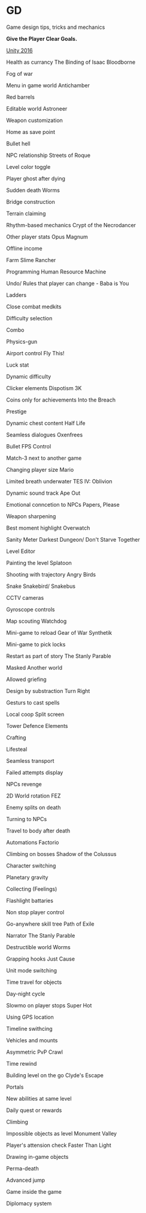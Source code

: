 # GD
Game design tips, tricks and mechanics

**Give the Player Clear Goals.**

[Unity 2016](https://www.youtube.com/watch?v=aC3c_pcWwIQ&ab_channel=Unity)

Health as currancy The Binding of Isaac Bloodborne

Fog of war

Menu in game world Antichamber

Red barrels

Editable world Astroneer

Weapon customization

Home as save point

Bullet hell

NPC relationship Streets of Roque

Level color toggle

Player ghost after dying

Sudden death Worms

Bridge construction

Terrain claiming

Rhythm-based mechanics Crypt of the Necrodancer

Other player stats Opus Magnum

Offline income

Farm Slime Rancher

Programming Human Resource Machine

Undo/ Rules that player can change - Baba is You

Ladders

Close combat medkits

Difficulty selection

Combo

Physics-gun

Airport control Fly This!

Luck stat

Dynamic difficulty

Clicker elements Dispotism 3K

Coins only for achievements Into the Breach

Prestige

Dynamic chest content Half Life

Seamless dialogues Oxenfrees

Bullet FPS Control

Match-3 next to another game

Changing player size Mario

Limited breath underwater TES IV: Oblivion

Dynamic sound track Ape Out

Emotional conncetion to NPCs Papers, Please

Weapon sharpening

Best moment highlight Overwatch

Sanity Meter Darkest Dungeon/ Don't Starve Together

Level Editor

Painting the level Splatoon

Shooting with trajectory Angry Birds

Snake Snakebird/ Snakebus

CCTV cameras

Gyroscope controls

Map scouting Watchdog

Mini-game to reload Gear of War Synthetik

Mini-game to pick locks

Restart as part of story The Stanly Parable

Masked Another world

Allowed griefing

Design by substraction Turn Right

Gesturs to cast spells

Local coop Split screen

Tower Defence Elements

Crafting

Lifesteal

Seamless transport

Failed attempts display 

NPCs revenge

2D World rotation FEZ

Enemy splits on death

Turning to NPCs

Travel to body after death

Automations Factorio

Climbing on bosses Shadow of the Colussus

Character switching

Planetary gravity

Collecting (Feelings)

Flashlight battaries

Non stop player control

Go-anywhere skill tree Path of Exile

Narrator The Stanly Parable

Destructible world Worms

Grapping hooks Just Cause

Unit mode switching

Time travel for objects 

Day-night cycle

Slowmo on player stops Super Hot

Using GPS location

Timeline swithcing

Vehicles and mounts

Asymmetric PvP Crawl

Time rewind

Building level on the go Clyde's Escape

Portals

New abilities at same level

Daily quest or rewards

Climbing

Impossible objects as level Monument Valley

Player's attension check Faster Than Light

Drawing in-game objects

Perma-death

Advanced jump

Game inside the game

Diplomacy system
